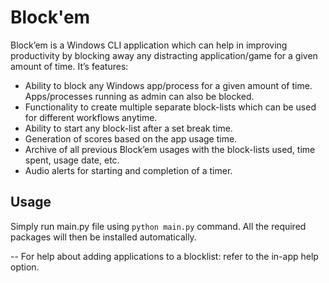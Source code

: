 # Block'em
Block’em is a Windows CLI application which can help in improving productivity by blocking away any distracting application/game for a given amount of time. It’s features:

- Ability to block any Windows app/process for a given amount of time. Apps/processes running as admin can also be blocked.
- Functionality to create multiple separate block-lists which can be used for different workflows anytime.
- Ability to start any block-list after a set break time.
- Generation of scores based on the app usage time.
- Archive of all previous Block’em usages with the block-lists used, time spent, usage date, etc.
- Audio alerts for starting and completion of a timer.

## Usage
Simply run main.py file using `python main.py` command. All the required packages will then be installed automatically.

-- For help about adding applications to a blocklist: refer to the in-app help option.
